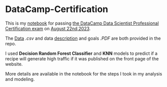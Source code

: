 # DataCamp-Certification

This is my [notebook](https://github.com/Hazem09/DataCamp-Certification/blob/2bee152a23ce7eb807c3c594d458e3d2c2f724ba/notebook.ipynb) for passing [the DataCamp Data Scientist Professional Certification exam](https://app.datacamp.com/certification/get-started/data-scientist/professional/overview) on [August 22nd,2023](https://www.datacamp.com/certificate/DS0028985118689).

The [Data](https://github.com/Hazem09/DataCamp-Certification/blob/2bee152a23ce7eb807c3c594d458e3d2c2f724ba/recipe_site_traffic_2212.csv) *.csv* and data [description](https://github.com/Hazem09/DataCamp-Certification/blob/2bee152a23ce7eb807c3c594d458e3d2c2f724ba/Practical%20-%20DSP%20-%20Recipe%20Site%20Traffic-2212.pdf) and goals *.PDF* are both provided in the repo.

I used **Decision Random Forest Classifier** and **KNN** models to predict if a recipe will generate high traffic if it was published on the front page of the website.

More details are available in the notebook for the steps I took in my analysis and modeling.
